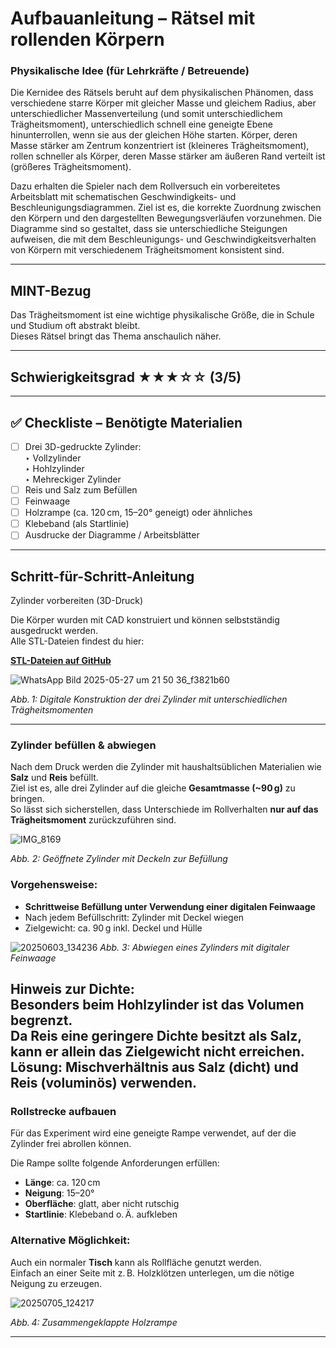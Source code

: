 # Aufbauanleitung – Rätsel mit rollenden Körpern

### Physikalische Idee (für Lehrkräfte / Betreuende)

Die Kernidee des Rätsels beruht auf dem physikalischen Phänomen, dass verschiedene starre Körper mit gleicher Masse und gleichem Radius, aber unterschiedlicher Massenverteilung (und somit unterschiedlichem Trägheitsmoment), unterschiedlich schnell eine geneigte Ebene hinunterrollen, wenn sie aus der gleichen Höhe starten. Körper, deren Masse stärker am Zentrum konzentriert ist (kleineres Trägheitsmoment), rollen schneller als Körper, deren Masse stärker am äußeren Rand verteilt ist (größeres Trägheitsmoment).

Dazu erhalten die Spieler nach dem Rollversuch ein vorbereitetes Arbeitsblatt mit schematischen Geschwindigkeits- und Beschleunigungsdiagrammen. Ziel ist es, die korrekte Zuordnung zwischen den Körpern und den dargestellten Bewegungsverläufen vorzunehmen. Die Diagramme sind so gestaltet, dass sie unterschiedliche Steigungen aufweisen, die mit dem Beschleunigungs- und Geschwindigkeitsverhalten von Körpern mit verschiedenem Trägheitsmoment konsistent sind.

---

## MINT-Bezug
Das Trägheitsmoment ist eine wichtige physikalische Größe, die in Schule und Studium oft abstrakt bleibt.  
Dieses Rätsel bringt das Thema anschaulich näher.

---
## Schwierigkeitsgrad **★★★☆☆ (3/5)**

---

## ✅ Checkliste – Benötigte Materialien
- [ ] Drei 3D-gedruckte Zylinder:  
  ‣ Vollzylinder  
  ‣ Hohlzylinder  
  ‣ Mehreckiger Zylinder  
- [ ] Reis und Salz zum Befüllen  
- [ ]  Feinwaage 
- [ ] Holzrampe (ca. 120 cm, 15–20° geneigt)  oder ähnliches
- [ ] Klebeband (als Startlinie)  
- [ ] Ausdrucke der Diagramme / Arbeitsblätter  

---

##  Schritt-für-Schritt-Anleitung

 Zylinder vorbereiten (3D-Druck)

Die Körper wurden mit CAD konstruiert und können selbstständig ausgedruckt werden.  
Alle STL-Dateien findest du hier:

 **[STL-Dateien auf GitHub](https://github.com/Methametics/Wissenschaftskommunikation/tree/main/R%C3%A4tsel%206%20-%20RollendeK%C3%B6rper/Material/STL)**

![WhatsApp Bild 2025-05-27 um 21 50 36_f3821b60](https://github.com/user-attachments/assets/1e1deac9-76a4-4fa8-9584-9b71ed4be047)

*Abb. 1: Digitale Konstruktion der drei Zylinder mit unterschiedlichen Trägheitsmomenten*

---

### Zylinder befüllen & abwiegen
Nach dem Druck werden die Zylinder mit haushaltsüblichen Materialien wie **Salz** und **Reis** befüllt.  
Ziel ist es, alle drei Zylinder auf die gleiche **Gesamtmasse (~90 g)** zu bringen.  
So lässt sich sicherstellen, dass Unterschiede im Rollverhalten **nur auf das Trägheitsmoment** zurückzuführen sind.

![IMG_8169](https://github.com/user-attachments/assets/e29e621d-2e0d-416e-9490-bcc43098b8b2)

*Abb. 2: Geöffnete Zylinder mit Deckeln zur Befüllung*

### Vorgehensweise:

- **Schrittweise Befüllung unter Verwendung einer digitalen Feinwaage**
- Nach jedem Befüllschritt: Zylinder mit Deckel wiegen
- Zielgewicht: ca. 90 g inkl. Deckel und Hülle

![20250603_134236](https://github.com/user-attachments/assets/1f8cd1c4-b72b-4d94-af2c-3edaed4d1233)
*Abb. 3: Abwiegen eines Zylinders mit digitaler Feinwaage*

 **Hinweis zur Dichte:**  
Besonders beim Hohlzylinder ist das Volumen begrenzt.  
Da Reis eine geringere Dichte besitzt als Salz, kann er allein das Zielgewicht nicht erreichen.  
**Lösung:** Mischverhältnis aus Salz (dicht) und Reis (voluminös) verwenden.
---

###  Rollstrecke aufbauen
Für das Experiment wird eine geneigte Rampe verwendet, auf der die Zylinder frei abrollen können.

Die Rampe sollte folgende Anforderungen erfüllen:

- **Länge**: ca. 120 cm  
- **Neigung**: 15–20°  
- **Oberfläche**: glatt, aber nicht rutschig  
- **Startlinie**: Klebeband o. Ä. aufkleben

### Alternative Möglichkeit:

Auch ein normaler **Tisch** kann als Rollfläche genutzt werden.  
Einfach an einer Seite mit z. B. Holzklötzen unterlegen, um die nötige Neigung zu erzeugen.

 ![20250705_124217](https://github.com/user-attachments/assets/b7b91df1-62b9-4281-8157-845c88730865)

*Abb. 4: Zusammengeklappte Holzrampe*

---



